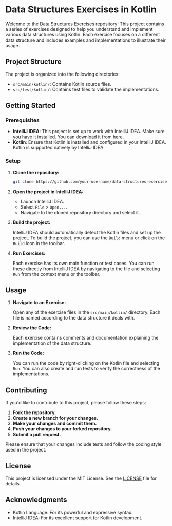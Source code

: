 # Data Structures Exercises in Kotlin

Welcome to the Data Structures Exercises repository! This project contains a series of exercises designed to help you understand and implement various data structures using Kotlin. Each exercise focuses on a different data structure and includes examples and implementations to illustrate their usage.

## Project Structure

The project is organized into the following directories:

- `src/main/kotlin/`: Contains Kotlin source files.
- `src/test/kotlin/`: Contains test files to validate the implementations.


## Getting Started

### Prerequisites

- **IntelliJ IDEA**: This project is set up to work with IntelliJ IDEA. Make sure you have it installed. You can download it from [here](https://www.jetbrains.com/idea/download/).
- **Kotlin**: Ensure that Kotlin is installed and configured in your IntelliJ IDEA. Kotlin is supported natively by IntelliJ IDEA.

### Setup

1. **Clone the repository:**

   ```bash
   git clone https://github.com/your-username/data-structures-exercises-kotlin.git
   ```

2. **Open the project in IntelliJ IDEA:**

   - Launch IntelliJ IDEA.
   - Select `File` > `Open...`.
   - Navigate to the cloned repository directory and select it.

3. **Build the project:**

   IntelliJ IDEA should automatically detect the Kotlin files and set up the project. To build the project, you can use the `Build` menu or click on the `Build` icon in the toolbar.

4. **Run Exercises:**

   Each exercise has its own main function or test cases. You can run these directly from IntelliJ IDEA by navigating to the file and selecting `Run` from the context menu or the toolbar.

## Usage

1. **Navigate to an Exercise:**

   Open any of the exercise files in the `src/main/kotlin/` directory. Each file is named according to the data structure it deals with.

2. **Review the Code:**

   Each exercise contains comments and documentation explaining the implementation of the data structure.

3. **Run the Code:**

   You can run the code by right-clicking on the Kotlin file and selecting `Run`. You can also create and run tests to verify the correctness of the implementations.

## Contributing

If you'd like to contribute to this project, please follow these steps:

1. **Fork the repository.**
2. **Create a new branch for your changes.**
3. **Make your changes and commit them.**
4. **Push your changes to your forked repository.**
5. **Submit a pull request.**

Please ensure that your changes include tests and follow the coding style used in the project.

## License

This project is licensed under the MIT License. See the [LICENSE](LICENSE) file for details.

## Acknowledgments

- Kotlin Language: For its powerful and expressive syntax.
- IntelliJ IDEA: For its excellent support for Kotlin development.

